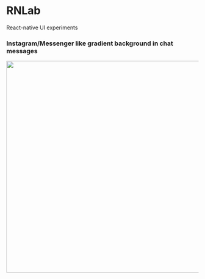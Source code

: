 # RNLab
React-native UI experiments

### Instagram/Messenger like gradient background in chat messages
<img src="https://github.com/Manish2612/RNLab/blob/main/assets/gradient-chat.gif" height="555" />
